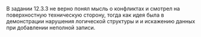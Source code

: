 В задании 12.3.3 не верно понял мысль о конфликтах и смотрел на поверхностную техническую сторону, тогда как идея была в 
демонстрации нарушения логической структуры и и искажению данных при добавлении неполной записи.